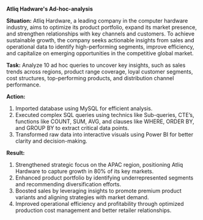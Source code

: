 **Atliq Hadware's Ad-hoc-analysis**

**Situation:**
Atliq Hardware, a leading company in the computer hardware industry, aims to optimize its product portfolio, expand its market presence, and strengthen relationships with key channels and customers. To achieve sustainable growth, the company seeks actionable insights from sales and operational data to identify high-performing segments, improve efficiency, and capitalize on emerging opportunities in the competitive global market.

**Task:**
Analyze 10 ad hoc queries to uncover key insights, such as sales trends across regions, product range coverage, loyal customer segments, cost structures, top-performing products, and distribution channel performance.

**Action:**
1.	Imported database using MySQL for efficient analysis.
2.	Executed complex SQL queries using technics like Sub-queries, CTE’s, functions like COUNT, SUM, AVG, and clauses like WHERE, ORDER BY, and GROUP BY to extract critical data points.
3.	Transformed raw data into interactive visuals using Power BI for better clarity and decision-making.

**Result:**
1.	Strengthened strategic focus on the APAC region, positioning Atliq Hardware to capture growth in 80% of its key markets.
2.	Enhanced product portfolio by identifying underrepresented segments and recommending diversification efforts.
3.	Boosted sales by leveraging insights to promote premium product variants and aligning strategies with market demand.
4.	Improved operational efficiency and profitability through optimized production cost management and better retailer relationships.

